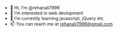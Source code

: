 - 👋 Hi, I’m @rehanali7996
- 👀 I’m interested in web devlopment
- 🌱 I’m currently learning javascript, jQuery etc 
- 📫 You can reach me at rehanali7996@gmail.com

<!---
rehanali7996/rehanali7996 is a ✨ special ✨ repository because its `README.md` (this file) appears on your GitHub profile.
You can click the Preview link to take a look at your changes.
--->
